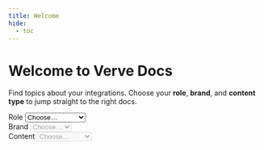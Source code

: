 ```yaml
---
title: Welcome
hide:
  - toc
---
```

<div id="filter-docs"></div>

# Welcome to Verve Docs

Find topics about your integrations. Choose your **role**, **brand**, and **content type** to jump straight to the right docs.

<div class="selector">
  <div class="row">
    <label>Role</label>
    <select id="roleSelect">
      <option value="" selected disabled>Choose…</option>
      <option value="publisher">Publisher</option>
      <option value="demand">Demand Partner</option>
      <option value="marketer">Marketer</option>
    </select>
  </div>

  <div class="row">
    <label>Brand</label>
    <select id="brandSelect" disabled>
      <option value="" selected disabled>Choose…</option>
      <option value="smaato">Smaato</option>
      <option value="pubnative">Pubnative</option>
    </select>
  </div>

  <div class="row">
    <label>Content</label>
    <select id="typeSelect" disabled>
      <option value="" selected disabled>Choose…</option>
      <option value="guides">Guides</option>
      <option value="api">API Reference</option>
    </select>
  </div>
</div>

<div id="resultWrap">

  <!-- =============== RESULTS: SMAATO =============== -->
  <div class="result" data-brand="smaato" data-type="guides" hidden>
    <div class="card">
      <h3>Smaato — Guide</h3>
      <p>Implementation and optimization content for publishers and demand partners.</p>
      <ul class="link-list">
        <li><a class="md-button" href="smaato/getting-started/">Getting Started</a></li>
        <li><a class="md-button" href="smaato/inventory-setup/">Inventory Setup</a></li>
        <li><a class="md-button" href="smaato/spx-mediation/">SPX Mediation</a></li>
        <li><a class="md-button" href="smaato/spx-ott/">SPX OTT Platform</a></li>
        <li><a class="md-button" href="smaato/reporting-ui/">Reporting UI</a></li>
        <li><a class="md-button" href="smaato/privacy-sandbox/">Google Privacy Sandbox</a></li>
        <li><a class="md-button" href="smaato/sdk/ios/">SDK – iOS</a></li>
        <li><a class="md-button" href="smaato/sdk/android/">SDK – Android</a></li>
      </ul>
    </div>
  </div>

  <div class="result" data-brand="smaato" data-type="api" hidden>
    <div class="card">
      <h3>Smaato — API Reference</h3>
      <p>Endpoints and schemas.</p>
      <a class="md-button md-button--primary" href="smaato/api-reference/">Open Smaato API Reference</a>
    </div>
  </div>

  <!-- =============== RESULTS: PUBNATIVE =============== -->
  <div class="result" data-brand="pubnative" data-type="guides" hidden>
    <div class="card">
      <h3>Pubnative — Guides</h3>
      <ul class="link-list">
        <li><a class="md-button" href="pubnative/getting-started/">Getting Started</a></li>
        <li><a class="md-button" href="pubnative/inventory-setup/">Inventory Setup</a></li>
        <li><a class="md-button" href="pubnative/mediation/">Mediation</a></li>
        <li><a class="md-button" href="pubnative/reporting-ui/">Reporting UI</a></li>
        <li><a class="md-button" href="pubnative/privacy-sandbox/">Google Privacy Sandbox</a></li>
        <li><a class="md-button" href="pubnative/sdk/ios/">SDK – iOS</a></li>
        <li><a class="md-button" href="pubnative/sdk/android/">SDK – Android</a></li>
      </ul>
    </div>
  </div>

  <div class="result" data-brand="pubnative" data-type="api" hidden>
    <div class="card">
      <h3>Pubnative — API Reference</h3>
      <a class="md-button md-button--primary" href="pubnative/api-reference/">Open Pubnative API Reference</a>
    </div>
  </div>

  <!-- Optional: marketer routes could point to brand-agnostic or to both -->
  <div class="result" data-brand="smaato" data-type="marketer" hidden></div>
  <div class="result" data-brand="pubnative" data-type="marketer" hidden></div>
</div>

<script>
// Enable cascading selects
const roleSel  = document.getElementById('roleSelect');
const brandSel = document.getElementById('brandSelect');
const typeSel  = document.getElementById('typeSelect');
const results  = document.querySelectorAll('#resultWrap .result');

function reset(el){ el.selectedIndex = 0; el.disabled = true; }
function hideAll(){ results.forEach(r => r.hidden = true); }

roleSel.addEventListener('change', () => {
  // For now, role only gates enabling brand; adjust if you need role-specific routing
  brandSel.disabled = false;
  reset(typeSel);
  hideAll();
});

brandSel.addEventListener('change', () => {
  typeSel.disabled = false;
  hideAll();
});

typeSel.addEventListener('change', () => {
  hideAll();
  const brand = brandSel.value;
  const type = typeSel.value === 'guides' ? 'guides' : 'api';
  const match = document.querySelector(`.result[data-brand="${brand}"][data-type="${type}"]`);
  if (match) match.hidden = false;
});
</script>
